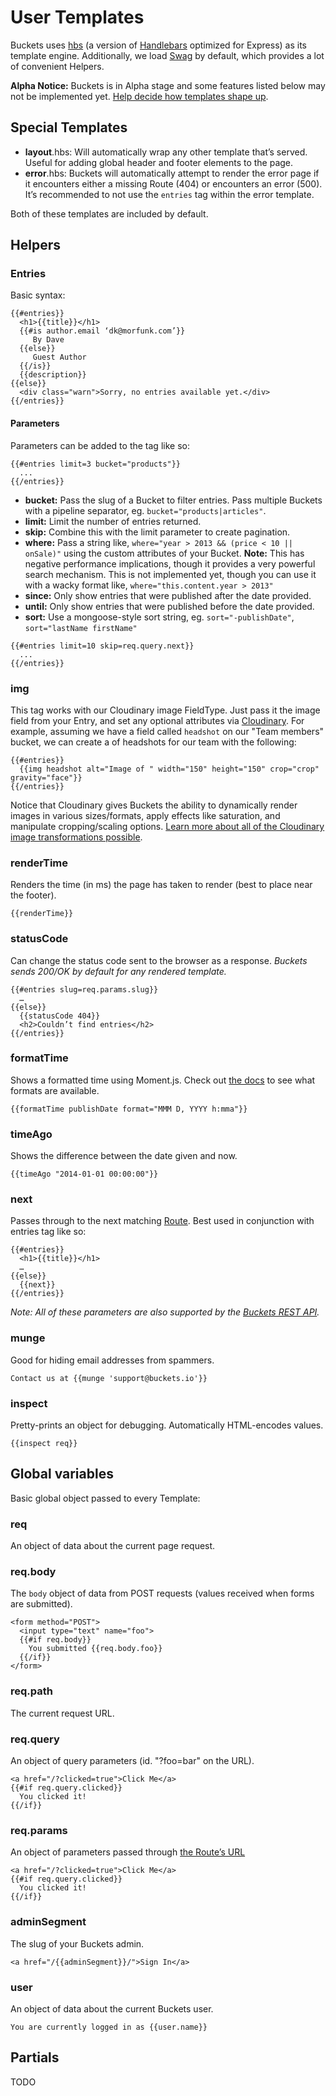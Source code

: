 # User Templates

Buckets uses [hbs](https://github.com/donpark/hbs) (a version of [Handlebars](http://handlebarsjs.com) optimized for Express) as its template engine. Additionally, we load [Swag](https://github.com/elving/swag) by default, which provides a lot of convenient Helpers.

**Alpha Notice:** Buckets is in Alpha stage and some features listed below may not be implemented yet. [Help decide how templates shape up](https://assembly.com/buckets/projects/54).

## Special Templates

* **layout**.hbs: Will automatically wrap any other template that’s served. Useful for adding global header and footer elements to the page.
* **error**.hbs: Buckets will automatically attempt to render the error page if it encounters either a missing Route (404) or encounters an error (500). It’s recommended to not use the `entries` tag within the error template.

Both of these templates are included by default.

## Helpers

### Entries

Basic syntax:

```
{{#entries}}
  <h1>{{title}}</h1>
  {{#is author.email ‘dk@morfunk.com’}}
     By Dave
  {{else}}
     Guest Author
  {{/is}}
  {{description}}
{{else}}
  <div class="warn">Sorry, no entries available yet.</div>
{{/entries}}
```

#### Parameters

Parameters can be added to the tag like so:

```
{{#entries limit=3 bucket="products"}}
  ...
{{/entries}}
```

* **bucket:** Pass the slug of a Bucket to filter entries. Pass multiple Buckets with a pipeline separator, eg. `bucket="products|articles"`.
* **limit:** Limit the number of entries returned.
* **skip:** Combine this with the limit parameter to create pagination.
* **where:** Pass a string like, `where="year > 2013 && (price < 10 || onSale)"` using the custom attributes of your Bucket. **Note:** This has negative performance implications, though it provides a very powerful search mechanism. This is not implemented yet, though you can use it with a wacky format like, `where="this.content.year > 2013"`
* **since:** Only show entries that were published after the date provided.
* **until:** Only show entries that were published before the date provided.
* **sort:** Use a mongoose-style sort string, eg. `sort="-publishDate"`, `sort="lastName firstName"`

```
{{#entries limit=10 skip=req.query.next}}
  ...
{{/entries}}
```

### img

This tag works with our Cloudinary image FieldType. Just pass it the image field from your Entry, and set any optional attributes via [Cloudinary](http://cloudinary.com/). For example, assuming we have a field called `headshot` on our "Team members" bucket, we can create a of headshots for our team with the following:

```
{{#entries}}
  {{img headshot alt="Image of " width="150" height="150" crop="crop" gravity="face"}}
{{/entries}}
```

Notice that Cloudinary gives Buckets the ability to dynamically render images in various sizes/formats, apply effects like saturation, and manipulate cropping/scaling options. [Learn more about all of the Cloudinary image transformations possible](http://cloudinary.com/documentation/node_image_manipulation).

### renderTime

Renders the time (in ms) the page has taken to render (best to place near the footer).

```
{{renderTime}}
```

### statusCode

Can change the status code sent to the browser as a response. _Buckets sends 200/OK by default for any rendered template._

```
{{#entries slug=req.params.slug}}
  …
{{else}}
  {{statusCode 404}}
  <h2>Couldn’t find entries</h2>
{{/entries}}
```

### formatTime

Shows a formatted time using Moment.js. Check out [the docs](http://momentjs.com/docs/#/displaying/format/) to see what formats are available.

```
{{formatTime publishDate format="MMM D, YYYY h:mma"}}
```

### timeAgo

Shows the difference between the date given and now.

```
{{timeAgo "2014-01-01 00:00:00"}}
```

### next

Passes through to the next matching [Route](routes.md). Best used in conjunction with entries tag like so:

```
{{#entries}}
  <h1>{{title}}</h1>
  …
{{else}}
  {{next}}
{{/entries}}
```

_Note: All of these parameters are also supported by the [Buckets REST API](api/)._

### munge

Good for hiding email addresses from spammers.

```
Contact us at {{munge 'support@buckets.io'}}
```

### inspect

Pretty-prints an object for debugging. Automatically HTML-encodes values.

```
{{inspect req}}
```

## Global variables

Basic global object passed to every Template:


### req

An object of data about the current page request.

### req.body

The `body` object of data from POST requests (values received when forms are submitted).

```
<form method="POST">
  <input type="text" name="foo">
  {{#if req.body}}
    You submitted {{req.body.foo}}
  {{/if}}
</form>
```

### req.path

The current request URL.

### req.query

An object of query parameters (id. "?foo=bar" on the URL).

```
<a href="/?clicked=true">Click Me</a>
{{#if req.query.clicked}}
  You clicked it!
{{/if}}
```

### req.params

An object of parameters passed through [the Route’s URL](routes.md)

```
<a href="/?clicked=true">Click Me</a>
{{#if req.query.clicked}}
  You clicked it!
{{/if}}
```

### adminSegment

The slug of your Buckets admin.

```
<a href="/{{adminSegment}}/">Sign In</a>
```

### user

An object of data about the current Buckets user.

```
You are currently logged in as {{user.name}}
```

## Partials

TODO
